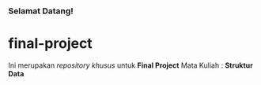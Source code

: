 ### Selamat Datang!
# final-project

Ini merupakan *repository khusus* untuk **Final Project**
Mata Kuliah : **Struktur Data**
